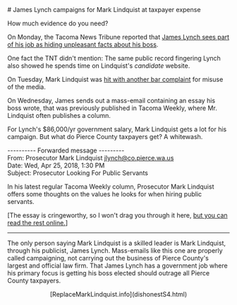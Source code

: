 <title>James Lynch: Paid by taxpayers to re-elect his boss</title>
# James Lynch campaigns for Mark Lindquist at taxpayer expense

How much evidence do you need?

On Monday, the Tacoma News Tribune reported that
[James Lynch sees part of his job as hiding unpleasant
facts about his boss](https://maryforprosecutor.com/a-good-use-of-your-tax-dollars-erasing-embarrassing-lindquist-facts-from-wikipedia/).

One fact the TNT didn't mention: The same public record
fingering Lynch also showed he spends time on
Lindquist's _candidate_ website.

On Tuesday, Mark Lindquist was [hit with another
bar complaint](bc.html) for misuse of the media.

On Wednesday, James sends out a mass-email
containing an essay his boss wrote, that was previously
published in Tacoma Weekly, where Mr. Lindquist
often publishes a column.

For Lynch's $86,000/yr government salary, Mark Lindquist gets a lot for his campaign. 
But what do Pierce County taxpayers get? A whitewash.





---------- Forwarded message ---------  
From: Prosecutor Mark Lindquist <jlynch@co.pierce.wa.us>  
Date: Wed, Apr 25, 2018, 1:30 PM  
Subject: Prosecutor Looking For Public Servants
 
In his latest regular Tacoma Weekly column, 
Prosecutor Mark Lindquist offers some thoughts on the 
values he looks for when hiring public servants.

[The essay is cringeworthy, so I won't drag you through
it here, [but you can read the rest online.](https://tacomaweekly.com/guest-editorial/prosecutor-looking-for-public-servants/)]


-----------------------------


The only person saying Mark Lindquist is a skilled leader 
is Mark Lindquist, through his publicist, James Lynch. 
Mass-emails like this one are properly called campaigning, 
not carrying out the business of Pierce County's largest 
and official law firm. That James Lynch has a government 
job where his primary focus is getting his boss elected 
should outrage all Pierce County taxpayers.

<center>[ReplaceMarkLindquist.info](dishonestS4.html)</center>

